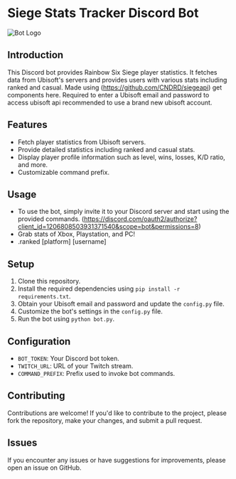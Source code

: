 # Siege Stats Tracker Discord Bot

![Bot Logo](https://media.discordapp.net/attachments/1198129192588546099/1208635367868203008/image.png?ex=65e40067&is=65d18b67&hm=226104193e98a5685c866c001f7fc952c2cedd28fbda1fae0c25f152a29bed58&=&format=webp&quality=lossless&width=604&height=350)

## Introduction
This Discord bot provides Rainbow Six Siege player statistics. It fetches data from Ubisoft's servers and provides users with various stats including ranked and casual.
Made using (https://github.com/CNDRD/siegeapi) get components here.
Required to enter a Ubisoft email and password to access ubisoft api recommended to use a brand new ubisoft account.

## Features
- Fetch player statistics from Ubisoft servers.
- Provide detailed statistics including ranked and casual stats.
- Display player profile information such as level, wins, losses, K/D ratio, and more.
- Customizable command prefix.

## Usage
- To use the bot, simply invite it to your Discord server and start using the provided commands. (https://discord.com/oauth2/authorize?client_id=1206808503931371540&scope=bot&permissions=8)
- Grab stats of Xbox, Playstation, and PC!
- .ranked [platform] [username]

## Setup
1. Clone this repository.
2. Install the required dependencies using `pip install -r requirements.txt`.
3. Obtain your Ubisoft email and password and update the `config.py` file.
5. Customize the bot's settings in the `config.py` file.
6. Run the bot using `python bot.py`.

## Configuration
- `BOT_TOKEN`: Your Discord bot token.
- `TWITCH_URL`: URL of your Twitch stream.
- `COMMAND_PREFIX`: Prefix used to invoke bot commands.

## Contributing
Contributions are welcome! If you'd like to contribute to the project, please fork the repository, make your changes, and submit a pull request.

## Issues
If you encounter any issues or have suggestions for improvements, please open an issue on GitHub.
